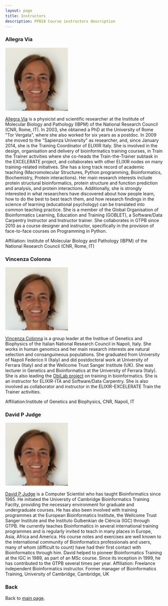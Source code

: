 ```yaml
---
layout: page
title: Instructors
description: PPB18 Course instructors description
---
```


### Allegra Via
![Allegra Via](../assets/img/people/AllegraVia.jpg)

[Allegra Via](https://elixir-iib-training.github.io/website/instructors/allegra_via.html) is a physicist and scientific researcher at the Institute of Molecular Biology and Pathology (IBPM) of the National Research Council (CNR, Rome, IT). In 2003, she obtained a PhD at the University of Rome "Tor Vergata", where she also worked for six years as a postdoc. In 2009 she moved to the "Sapienza University" as researcher, and, since January 2014, she is the Training Coordinator of ELIXIR Italy. She is involved in the design, organisation and delivery of bioinformatics training courses, in Train the Trainer activities where she co-heads the Train-the-Trainer subtask in the EXCELERATE project, and collaborates with other ELIXIR nodes on many training-related initiatives. She has a long track record of academic teaching (Macromolecular Structures, Python programming, Bioinformatics, Biochemistry, Protein interactions). Her main research interests include protein structural bioinformatics, protein structure and function prediction and analysis, and protein interactions. Additionally, she is strongly interested in what researchers have discovered about how people learn, how to do the best to best teach them, and how research findings in the science of learning (educational psychology) can be translated into common teaching practice. She is a member of the Global Organisation of Bioinformatics Learning, Education and Training (GOBLET), a Software/Data Carpentry Instructor and Instructor trainer. She collaborates in GTPB since 2010 as a course designer and instructor, specifically in the provision of face-to-face courses on Programming in Python.

Affiliation: Institute of Molecular Biology and Pathology (IBPM) of the National Research Council (CNR, Rome, IT)

### Vincenza Colonna
![Vincenza Colonna](../assets/img/people/AllegraVia.jpg)

[Vincenza Colonna](http://www.igb.cnr.it/popgenlab) is a group leader at the Institue of Genetics and Biophysics of the Italian National Research Council in Napoli, Italy. She works in human genomics and her main research interests are natural selection and consanguineous populations. She graduated from University of Napoli Federico II (Italy) and did postdoctoral work at University of Ferrara (Italy) and at the Wellcome Trust Sanger Institute (UK). She was lecturer in Genetics and Bioinformatics at the University of Ferrara (Italy). She is also leading the [ObiLab project](http://www.igb.cnr.it/obilab) on training in bioinformatics. She is an instructor for ELIXIR-ITA and Software/Data Carpentry. She is also involved as collaborator and instructor in the ELIXIR-EXCELERATE Train the Trainer activities.

Affiliation:Institute of Genetics and Biophysics, CNR, Napoli, IT

### David P Judge
![David P Judge](../assets/img/people/AllegraVia.jpg)

[David P Judge]() is a Computer Scientist who has taught Bioinformatics since 1985. He initiated the University of Cambridge Bioinformatics Training Facilty, providing the necessary environment for graduate and undergraduate courses. He has also been involved with training programmes at the European Bioinformatics Institute, the Wellcome Trust Sanger Institute and the Instituto Gulbenkian de Ciência (IGC) through GTPB. He currently teaches Bioinformatics in several international training programmes and is regularly invited to teach in many places in Europe, Asia, Africa and America. His course notes and exercises are well known to the international community of Bioinformatics professionals and users, many of whom (difficult to count) have had their first contact with Bioinformatics through him. David helped to pioneer Bioinformatics Training at the IGC in 1989, as part of an MSc course. Since its inception in 1999, he has contributed to the GTPB several times per year.
Affiliation: Freelance independent Bioinformatics instructor.
Former manager of Bioinformatics Training, University of Cambridge, Cambridge, UK

### Back
Back to [main page](../index.md).
